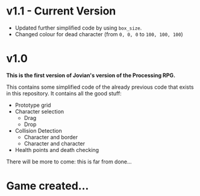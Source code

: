 # v1.1 - Current Version

- Updated further simplified code by using `box_size`.
- Changed colour for dead character (from `0, 0, 0` to `100, 100, 100`)

# v1.0

**This is the first version of Jovian's version of the Processing RPG.**

This contains some simplified code of the already previous code that exists in this repository.
It contains all the good stuff:

- Prototype grid
- Character selection
	- Drag
	- Drop
- Collision Detection
	- Character and border
	- Character and character 
- Health points and death checking

There will be more to come: this is far from done...

# Game created...
